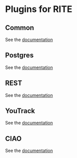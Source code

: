 # Plugins for RITE
## Common
See the [documentation](common/README.md)
## Postgres
See the [documentation](postgres/README.md)
## REST
See the [documentation](rest/README.md)
## YouTrack
See the [documentation](youtrack/README.md)
## CIAO
See the [documentation](ciao/README.md)
